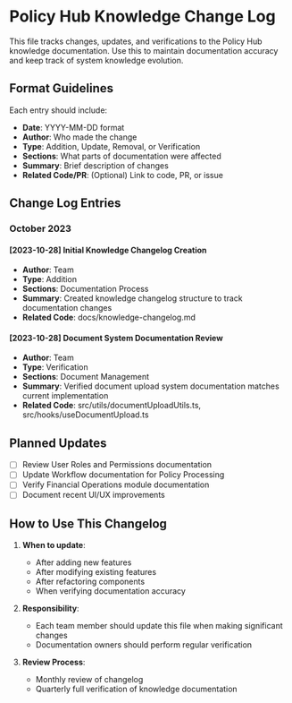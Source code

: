 
# Policy Hub Knowledge Change Log

This file tracks changes, updates, and verifications to the Policy Hub knowledge documentation. Use this to maintain documentation accuracy and keep track of system knowledge evolution.

## Format Guidelines

Each entry should include:
- **Date**: YYYY-MM-DD format
- **Author**: Who made the change
- **Type**: Addition, Update, Removal, or Verification
- **Sections**: What parts of documentation were affected
- **Summary**: Brief description of changes
- **Related Code/PR**: (Optional) Link to code, PR, or issue

## Change Log Entries

### October 2023

#### [2023-10-28] Initial Knowledge Changelog Creation
- **Author**: Team
- **Type**: Addition
- **Sections**: Documentation Process
- **Summary**: Created knowledge changelog structure to track documentation changes
- **Related Code**: docs/knowledge-changelog.md

#### [2023-10-28] Document System Documentation Review
- **Author**: Team
- **Type**: Verification
- **Sections**: Document Management
- **Summary**: Verified document upload system documentation matches current implementation
- **Related Code**: src/utils/documentUploadUtils.ts, src/hooks/useDocumentUpload.ts

## Planned Updates

- [ ] Review User Roles and Permissions documentation
- [ ] Update Workflow documentation for Policy Processing
- [ ] Verify Financial Operations module documentation
- [ ] Document recent UI/UX improvements

## How to Use This Changelog

1. **When to update**: 
   - After adding new features
   - After modifying existing features
   - After refactoring components
   - When verifying documentation accuracy

2. **Responsibility**:
   - Each team member should update this file when making significant changes
   - Documentation owners should perform regular verification

3. **Review Process**:
   - Monthly review of changelog
   - Quarterly full verification of knowledge documentation
